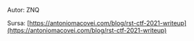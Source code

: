 Autor: ZNQ

Sursa: [https://antoniomacovei.com/blog/rst-ctf-2021-writeup](https://antoniomacovei.com/blog/rst-ctf-2021-writeup)
